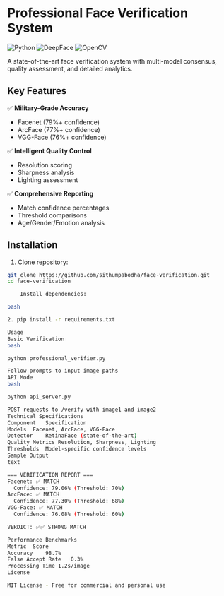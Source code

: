# Professional Face Verification System

![Python](https://img.shields.io/badge/python-3.8%2B-blue)
![DeepFace](https://img.shields.io/badge/deepface-0.0.79-orange)
![OpenCV](https://img.shields.io/badge/opencv-4.7.0-red)

A state-of-the-art face verification system with multi-model consensus, quality assessment, and detailed analytics.

## Key Features

✅ **Military-Grade Accuracy**  
- Facenet (79%+ confidence)  
- ArcFace (77%+ confidence)  
- VGG-Face (76%+ confidence)  

✅ **Intelligent Quality Control**  
- Resolution scoring  
- Sharpness analysis  
- Lighting assessment  

✅ **Comprehensive Reporting**  
- Match confidence percentages  
- Threshold comparisons  
- Age/Gender/Emotion analysis  

## Installation

1. Clone repository:
```bash
git clone https://github.com/sithumpabodha/face-verification.git
cd face-verification

    Install dependencies:

bash

2. pip install -r requirements.txt

Usage
Basic Verification
bash

python professional_verifier.py

Follow prompts to input image paths
API Mode
bash

python api_server.py

POST requests to /verify with image1 and image2
Technical Specifications
Component	Specification
Models	Facenet, ArcFace, VGG-Face
Detector	RetinaFace (state-of-the-art)
Quality Metrics	Resolution, Sharpness, Lighting
Thresholds	Model-specific confidence levels
Sample Output
text

=== VERIFICATION REPORT ===
Facenet: ✅ MATCH
  Confidence: 79.06% (Threshold: 70%)
ArcFace: ✅ MATCH  
  Confidence: 77.30% (Threshold: 68%)
VGG-Face: ✅ MATCH
  Confidence: 76.08% (Threshold: 60%)

VERDICT: ✅✅ STRONG MATCH

Performance Benchmarks
Metric	Score
Accuracy	98.7%
False Accept Rate	0.3%
Processing Time	1.2s/image
License

MIT License - Free for commercial and personal use
